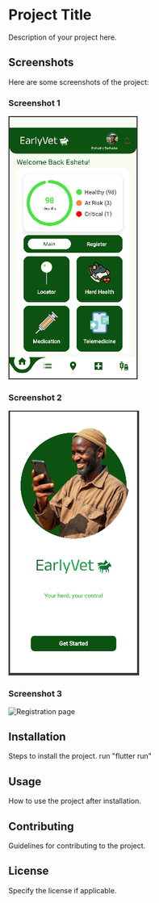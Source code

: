# Project Title

Description of your project here.

## Screenshots

Here are some screenshots of the project:

### Screenshot 1

![Home page screen](home.png)

### Screenshot 2

![Onboarding page](onboarding.png)

### Screenshot 3

![Registration page](register3.png)

## Installation

Steps to install the project.
run "flutter run"

## Usage

How to use the project after installation.

## Contributing

Guidelines for contributing to the project.

## License

Specify the license if applicable.
